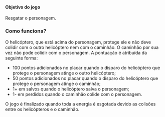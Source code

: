 ﻿ #### Objetivo do jogo
Resgatar o personagem.

### Como funciona?
O helicóptero, que está acima do personagem, protege ele e não deve colidir com o outro helicóptero nem com o caminhão. O caminhão por sua vez não pode colidir com o personagem.
A pontuação é atribuída da seguinte forma:
- 100 pontos adicionados no placar quando o disparo do helicóptero que protege o personagem atinge o outro helicóptero;
- 50 pontos adicionados no placar quando o disparo do helicóptero que protege o personagem atinge o caminhão;
-  1+ em salvos quando o helicóptero salva o personagem;
-  1- em perdidos quando o caminhão colide com o personagem.

O jogo é finalizado quando toda a energia é esgotada devido as colisões entre os helicópteros e o caminhão.